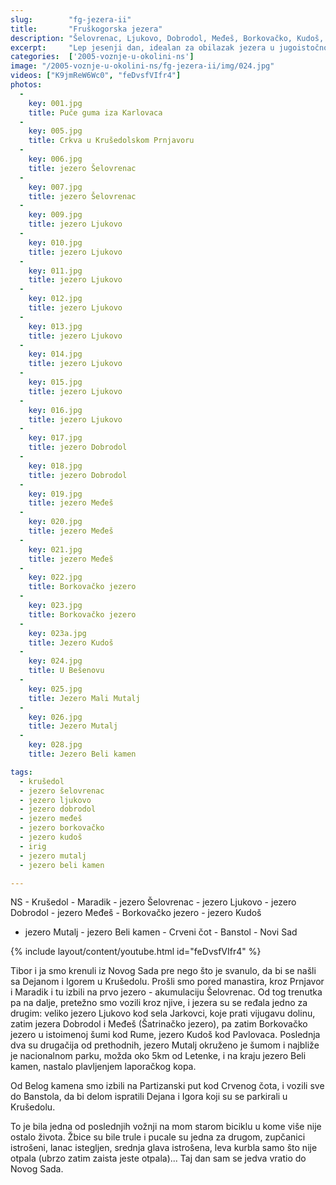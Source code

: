 ```yaml
---
slug:        "fg-jezera-ii"
title:       "Fruškogorska jezera"
description: "Šelovrenac, Ljukovo, Dobrodol, Međeš, Borkovačko, Kudoš, Mali Mutalj, Mutalj, Beli kamen"
excerpt:     "Lep jesenji dan, idealan za obilazak jezera u jugoistočnom podnožju fruške gore. Obišli smo jezera Šelovrenac, Ljukovo, Dobrodol, Međeš, Borkovačko, Kudoš, Mali Mutalj, Mutalj i Beli kamen"
categories:  ['2005-voznje-u-okolini-ns']
image: "/2005-voznje-u-okolini-ns/fg-jezera-ii/img/024.jpg"
videos: ["K9jmReW6Wc0", "feDvsfVIfr4"]  
photos:
  -
    key: 001.jpg
    title: Puče guma iza Karlovaca
  -
    key: 005.jpg
    title: Crkva u Krušedolskom Prnjavoru
  -
    key: 006.jpg
    title: jezero Šelovrenac
  -
    key: 007.jpg
    title: jezero Šelovrenac
  -
    key: 009.jpg
    title: jezero Ljukovo
  -
    key: 010.jpg
    title: jezero Ljukovo
  -
    key: 011.jpg
    title: jezero Ljukovo
  -
    key: 012.jpg
    title: jezero Ljukovo
  -
    key: 013.jpg
    title: jezero Ljukovo
  -
    key: 014.jpg
    title: jezero Ljukovo
  -
    key: 015.jpg
    title: jezero Ljukovo
  -
    key: 016.jpg
    title: jezero Ljukovo
  -
    key: 017.jpg
    title: jezero Dobrodol
  -
    key: 018.jpg
    title: jezero Dobrodol
  -
    key: 019.jpg
    title: jezero Međeš
  -
    key: 020.jpg
    title: jezero Međeš
  -
    key: 021.jpg
    title: jezero Međeš
  -
    key: 022.jpg
    title: Borkovačko jezero
  -
    key: 023.jpg
    title: Borkovačko jezero
  -
    key: 023a.jpg
    title: Jezero Kudoš
  -
    key: 024.jpg
    title: U Bešenovu
  -
    key: 025.jpg
    title: Jezero Mali Mutalj
  -
    key: 026.jpg
    title: Jezero Mutalj
  -
    key: 028.jpg
    title: Jezero Beli kamen

tags:
  - krušedol
  - jezero šelovrenac
  - jezero ljukovo
  - jezero dobrodol
  - jezero međeš
  - jezero borkovačko
  - jezero kudoš
  - irig
  - jezero mutalj
  - jezero beli kamen

---
```


NS - Krušedol - Maradik - jezero Šelovrenac - jezero Ljukovo - jezero Dobrodol - jezero Međeš - Borkovačko jezero - jezero Kudoš
- jezero Mutalj - jezero Beli kamen - Crveni čot - Banstol - Novi Sad

{% include layout/content/youtube.html id="feDvsfVIfr4" %}

Tibor i ja smo krenuli iz Novog Sada pre nego što je svanulo, da bi se našli sa Dejanom i Igorem u Krušedolu. Prošli smo
pored manastira, kroz Prnjavor i Maradik i tu izbili na prvo jezero - akumulaciju Šelovrenac. Od tog trenutka pa na dalje,
pretežno smo vozili kroz njive, i jezera su se ređala jedno za drugim: veliko jezero Ljukovo kod sela Jarkovci, koje prati
vijugavu dolinu, zatim jezera Dobrodol i Međeš (Šatrinačko jezero), pa zatim Borkovačko jezero u istoimenoj šumi kod Rume,
jezero Kudoš kod Pavlovaca. Poslednja dva su drugačija od prethodnih, jezero Mutalj okruženo je šumom i najbliže je nacionalnom
parku, možda oko 5km od Letenke, i na kraju jezero Beli kamen, nastalo plavljenjem laporačkog kopa.

Od Belog kamena smo izbili na Partizanski put kod Crvenog čota, i vozili sve do Banstola, da bi delom ispratili Dejana i 
Igora koji su se parkirali u Krušedolu.

To je bila jedna od poslednjih vožnji na mom starom biciklu u kome više nije ostalo života. Žbice su bile trule i pucale su
jedna za drugom, zupčanici istrošeni, lanac istegljen, srednja glava istrošena, leva kurbla samo što nije otpala (ubrzo zatim 
zaista jeste otpala)... Taj dan sam se jedva vratio do Novog Sada.